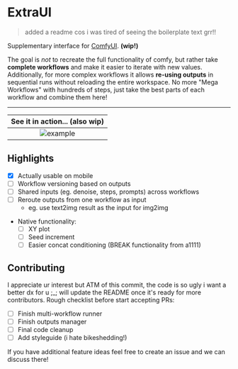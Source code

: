 # ExtraUI

> added a readme cos i was tired of seeing the boilerplate text grr!!

Supplementary interface for [ComfyUI](https://github.com/comfyanonymous/ComfyUI). **(wip!)**

The goal is _not_ to recreate the full functionality of comfy, but rather take **complete workflows** and make it easier to iterate with new values. Additionally, for more complex workflows it allows **re-using outputs** in sequential runs without reloading the entire workspace. No more "Mega Workflows" with hundreds of steps, just take the best parts of each workflow and combine them here!

---

| See it in action... (also wip) |
| :-----------------: |
| ![example](https://github.com/user-attachments/assets/fc086311-b5f0-4bcd-94bc-296a771f2482) |

## Highlights

- [x] Actually usable on mobile
- [ ] Workflow versioning based on outputs
- [ ] Shared inputs (eg. denoise, steps, prompts) across workflows
- [ ] Reroute outputs from one workflow as input
  - eg. use text2img result as the input for img2img
- Native functionality:
  - [ ] XY plot
  - [ ] Seed increment
  - [ ] Easier concat conditioning (BREAK functionality from a1111)

## Contributing

I appreciate ur interest but ATM of this commit, the code is so ugly i want a better dx for u ;_; will update the README once it's ready for more contributors. Rough checklist before start accepting PRs:
- [ ] Finish multi-workflow runner
- [ ] Finish outputs manager
- [ ] Final code cleanup
- [ ] Add styleguide (i hate bikeshedding!)

If you have additional feature ideas feel free to create an issue and we can discuss there!
